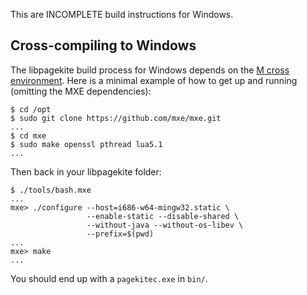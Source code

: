This are INCOMPLETE build instructions for Windows.

## Cross-compiling to Windows

The libpagekite build process for Windows depends on the
[M cross environment](http://mxe.cc/). Here is a minimal example of how
to get up and running (omitting the MXE dependencies):

    $ cd /opt
    $ sudo git clone https://github.com/mxe/mxe.git
    ...
    $ cd mxe
    $ sudo make openssl pthread lua5.1
    ...

Then back in your libpagekite folder:

    $ ./tools/bash.mxe
    ...
    mxe> ./configure --host=i686-w64-mingw32.static \
                     --enable-static --disable-shared \
                     --without-java --without-os-libev \
                     --prefix=$(pwd)
    ...
    mxe> make
    ...

You should end up with a `pagekitec.exe` in `bin/`.


